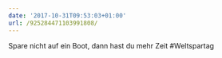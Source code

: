 ```yaml
---
date: '2017-10-31T09:53:03+01:00'
url: /925284471103991808/
---
```

Spare nicht auf ein Boot, dann hast du mehr Zeit #Weltspartag
